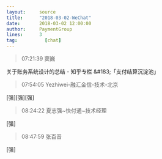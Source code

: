 ```yaml
---
layout:     source 
title:      "2018-03-02-WeChat"
date:       2018-03-02 12:00:00
author:     PaymentGroup
lines:      3 
tag:		  [chat]
---
```

> 07:21:39  窦巍  
   
关于账务系统设计的总结 - 知乎专栏 &amp;#183;「支付结算沉淀池」  
   
> 07:54:05  Yezhiwei-融汇金信-技术-北京  
   
[强][强][强]  
   
> 08:24:22  夏志强~快付通~技术经理  
   
[强]  
   
> 08:47:59  张百音  
   
[强]  
   
